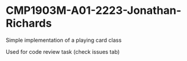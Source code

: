 # CMP1903M-A01-2223-Jonathan-Richards
Simple implementation of a playing card class

Used for code review task (check issues tab)
